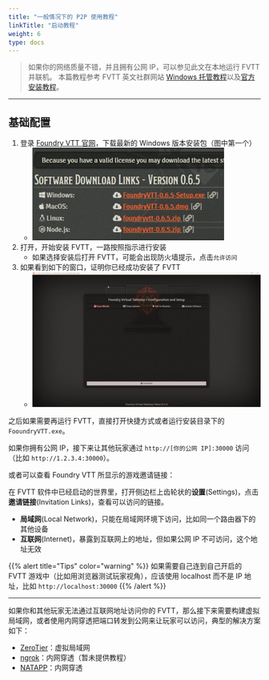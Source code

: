 ```yaml
---
title: "一般情况下的 P2P 使用教程"
linkTitle: "启动教程"
weight: 6
type: docs
---
```


> 如果你的网络质量不错，并且拥有公网 IP，可以参见此文在本地运行 FVTT 并联机。
> 本篇教程参考 FVTT 英文社群网站 [Windows 托管教程](https://foundry-vtt-community.github.io/wiki/Windows/)以及[官方安装教程](https://foundryvtt.com/article/installation/)。

---

## 基础配置
1. 登录 [Foundry VTT 官网](https://foundryvtt.com/)，下载最新的 Windows 版本安装包（图中第一个）
    - ![](/images/deployment/download-url.png)
2. 打开，开始安装 FVTT，一路按照指示进行安装
    - 如果选择安装后打开 FVTT，可能会出现防火墙提示，点击`允许访问`
3. 如果看到如下的窗口，证明你已经成功安装了 FVTT
    - ![](/images/deployment/local-run.jpg)

之后如果需要再运行 FVTT，直接打开快捷方式或者运行安装目录下的 `FooundryVTT.exe`。

如果你拥有公网 IP，接下来让其他玩家通过 `http://[你的公网 IP]:30000` 访问（比如 `http://1.2.3.4:30000`）。

或者可以查看 Foundry VTT 所显示的游戏邀请链接：

在 FVTT 软件中已经启动的世界里，打开侧边栏上齿轮状的**设置**(Settings)，点击**邀请链接**(Invitation Links)，查看可以访问的链接。

- **局域网**(Local Network)，只能在局域网环境下访问，比如同一个路由器下的其他设备
- **互联网**(Internet)，暴露到互联网上的地址，但如果公网 IP 不可访问，这个地址无效

{{% alert title="Tips" color="warning" %}}
如果需要自己连到自己开启的 FVTT 游戏中（比如用浏览器测试玩家视角），应该使用 localhost 而不是 IP 地址，比如 `http://localhost:30000`
{{% /alert %}}

---

如果你和其他玩家无法通过互联网地址访问你的 FVTT，那么接下来需要构建虚拟局域网，或者使用内网穿透把端口转发到公网来让玩家可以访问，典型的解决方案如下：

- [ZeroTier](../zerotier)：虚拟局域网
- [ngrok](https://ngrok.com/)：内网穿透（暂未提供教程）
- [NATAPP](../natapp)：内网穿透